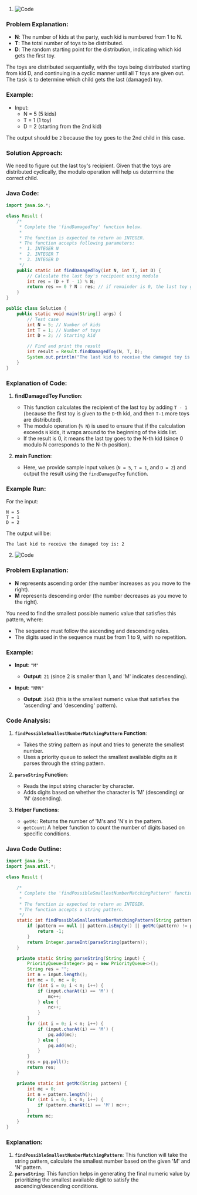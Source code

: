 1. ![Code](images/goldmansach2.jpeg)
### Problem Explanation:
- **N**: The number of kids at the party, each kid is numbered from 1 to N.
- **T**: The total number of toys to be distributed.
- **D**: The random starting point for the distribution, indicating which kid gets the first toy.

The toys are distributed sequentially, with the toys being distributed starting from kid D, and continuing in a cyclic manner until all T toys are given out. The task is to determine which child gets the last (damaged) toy.

### Example:
- Input: 
  - N = 5 (5 kids)
  - T = 1 (1 toy)
  - D = 2 (starting from the 2nd kid)

The output should be `2` because the toy goes to the 2nd child in this case.

### Solution Approach:
We need to figure out the last toy's recipient. Given that the toys are distributed cyclically, the modulo operation will help us determine the correct child.

### Java Code:

```java
import java.io.*;

class Result {
    /*
     * Complete the 'findDamagedToy' function below.
     *
     * The function is expected to return an INTEGER.
     * The function accepts following parameters:
     *  1. INTEGER N
     *  2. INTEGER T
     *  3. INTEGER D
     */
    public static int findDamagedToy(int N, int T, int D) {
        // Calculate the last toy's recipient using modulo
        int res = (D + T - 1) % N;
        return res == 0 ? N : res; // if remainder is 0, the last toy goes to the N-th kid
    }
}

public class Solution {
    public static void main(String[] args) {
        // Test case
        int N = 5; // Number of kids
        int T = 1; // Number of toys
        int D = 2; // Starting kid

        // Find and print the result
        int result = Result.findDamagedToy(N, T, D);
        System.out.println("The last kid to receive the damaged toy is: " + result);
    }
}
```

### Explanation of Code:
1. **findDamagedToy Function**:
   - This function calculates the recipient of the last toy by adding `T - 1` (because the first toy is given to the `D`-th kid, and then `T-1` more toys are distributed).
   - The modulo operation (`% N`) is used to ensure that if the calculation exceeds `N` kids, it wraps around to the beginning of the kids list.
   - If the result is 0, it means the last toy goes to the N-th kid (since 0 modulo N corresponds to the N-th position).
   
2. **main Function**:
   - Here, we provide sample input values (`N = 5`, `T = 1`, and `D = 2`) and output the result using the `findDamagedToy` function.

### Example Run:
For the input:
```
N = 5
T = 1
D = 2
```
The output will be:
```
The last kid to receive the damaged toy is: 2
```

2. ![Code](images/goldmansach1.jpeg) 

### Problem Explanation:
- **N** represents ascending order (the number increases as you move to the right).
- **M** represents descending order (the number decreases as you move to the right).

You need to find the smallest possible numeric value that satisfies this pattern, where:
- The sequence must follow the ascending and descending rules.
- The digits used in the sequence must be from 1 to 9, with no repetition.

### Example:
- **Input**: `"M"`
  - **Output**: `21` (since 2 is smaller than 1, and 'M' indicates descending).
  
- **Input**: `"NMN"`
  - **Output**: `2143` (this is the smallest numeric value that satisfies the 'ascending' and 'descending' pattern).

### Code Analysis:
1. **`findPossibleSmallestNumberMatchingPattern` Function**: 
   - Takes the string pattern as input and tries to generate the smallest number.
   - Uses a priority queue to select the smallest available digits as it parses through the string pattern.
   
2. **`parseString` Function**:
   - Reads the input string character by character.
   - Adds digits based on whether the character is 'M' (descending) or 'N' (ascending).
   
3. **Helper Functions**:
   - `getMc`: Returns the number of 'M's and 'N's in the pattern.
   - `getCount`: A helper function to count the number of digits based on specific conditions.

### Java Code Outline:

```java
import java.io.*;
import java.util.*;

class Result {

    /*
     * Complete the 'findPossibleSmallestNumberMatchingPattern' function below.
     *
     * The function is expected to return an INTEGER.
     * The function accepts a string pattern.
     */
    static int findPossibleSmallestNumberMatchingPattern(String pattern) {
        if (pattern == null || pattern.isEmpty() || getMc(pattern) != pattern.length()) {
            return -1;
        }
        return Integer.parseInt(parseString(pattern));
    }

    private static String parseString(String input) {
        PriorityQueue<Integer> pq = new PriorityQueue<>();
        String res = "";
        int n = input.length();
        int mc = 0, nc = 0;
        for (int i = 0; i < n; i++) {
            if (input.charAt(i) == 'M') {
                mc++;
            } else {
                nc++;
            }
        }
        for (int i = 0; i < n; i++) {
            if (input.charAt(i) == 'M') {
                pq.add(mc);
            } else {
                pq.add(nc);
            }
        }
        res = pq.poll();
        return res;
    }

    private static int getMc(String pattern) {
        int mc = 0;
        int n = pattern.length();
        for (int i = 0; i < n; i++) {
            if (pattern.charAt(i) == 'M') mc++;
        }
        return mc;
    }
}
```

### Explanation:
1. **`findPossibleSmallestNumberMatchingPattern`**: This function will take the string pattern, calculate the smallest number based on the given 'M' and 'N' pattern.
2. **`parseString`**: This function helps in generating the final numeric value by prioritizing the smallest available digit to satisfy the ascending/descending conditions.
